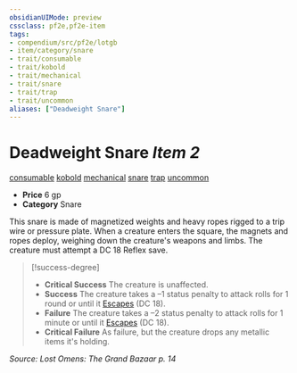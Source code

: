 ```yaml
---
obsidianUIMode: preview
cssclass: pf2e,pf2e-item
tags:
- compendium/src/pf2e/lotgb
- item/category/snare
- trait/consumable
- trait/kobold
- trait/mechanical
- trait/snare
- trait/trap
- trait/uncommon
aliases: ["Deadweight Snare"]
---
```

# Deadweight Snare *Item 2*  
[consumable](/rules/traits/consumable.md)  [kobold](/rules/traits/kobold-b1.md)  [mechanical](/rules/traits/mechanical.md)  [snare](/rules/traits/snare.md)  [trap](/rules/traits/trap.md)  [uncommon](/rules/traits/uncommon.md)  

- **Price** 6 gp
- **Category** Snare

This snare is made of magnetized weights and heavy ropes rigged to a trip wire or pressure plate. When a creature enters the square, the magnets and ropes deploy, weighing down the creature's weapons and limbs. The creature must attempt a DC 18 Reflex save.

> [!success-degree] 
> - **Critical Success** The creature is unaffected.
> - **Success** The creature takes a –1 status penalty to attack rolls for 1 round or until it [Escapes](/rules/actions/escape.md) (DC 18).
> - **Failure** The creature takes a –2 status penalty to attack rolls for 1 minute or until it [Escapes](/rules/actions/escape.md) (DC 18).
> - **Critical Failure** As failure, but the creature drops any metallic items it's holding.

*Source: Lost Omens: The Grand Bazaar p. 14*